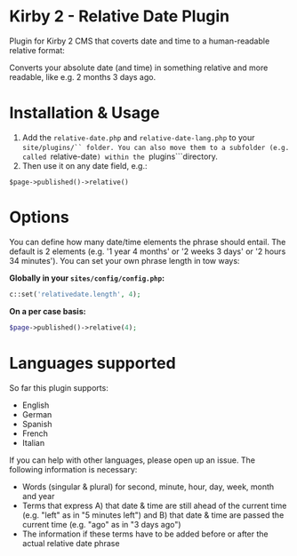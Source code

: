 # Kirby 2 - Relative Date Plugin
Plugin for Kirby 2 CMS that coverts date and time to a human-readable relative format:

Converts your absolute date (and time) in something relative and more readable, like e.g. 2 months 3 days ago.

# Installation & Usage
1. Add the ```relative-date.php``` and ```relative-date-lang.php``` to your ```site/plugins/`` folder. You can also move them to a subfolder (e.g. called ```relative-date```) within the ```plugins```directory.
2. Then use it on any date field, e.g.: 
```
$page->published()->relative()
```

# Options
You can define how many date/time elements the phrase should entail. The default is 2 elements (e.g. '1 year 4 months' or '2 weeks 3 days' or '2 hours 34 minutes'). You can set your own phrase length in tow ways:

**Globally in your ```sites/config/config.php```:**
```php
c::set('relativedate.length', 4);
```

**On a per case basis:**
```php
$page->published()->relative(4);
```

# Languages supported
So far this plugin supports:

- English
- German
- Spanish
- French
- Italian

If you can help with other languages, please open up an issue. The following information is necessary:

- Words (singular & plural) for second, minute, hour, day, week, month and year
- Terms that express A) that date & time are still ahead of the current time (e.g. "left" as in "5 minutes left") and B) that date & time are passed the current time (e.g. "ago" as in "3 days ago")
- The information if these terms have to be added before or after the actual relative date phrase

